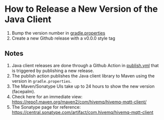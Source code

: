 # How to Release a New Version of the Java Client

1. Bump the version number in [gradle.properties](https://github.com/hivemq/hivemq-mqtt-client/blob/master/gradle.properties#L1)
2. Create a new Github release with a v0.0.0 style tag

## Notes

1. Java client releases are done through a Github Action in [publish.yml](https://github.com/hivemq/hivemq-mqtt-client/blob/master/.github/workflows/publish.yml) that is triggered by publishing a new release.
2. The publish action publishes the Java client library to Maven using the version in `gradle.properties`.
3. The Maven/Sonatype UIs take up to 24 hours to show the new version (facepalm).
4. Check here for an immediate view: https://repo1.maven.org/maven2/com/hivemq/hivemq-mqtt-client/
5. The Sonatype page for reference: https://central.sonatype.com/artifact/com.hivemq/hivemq-mqtt-client

